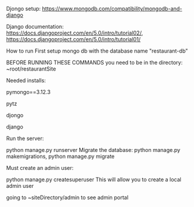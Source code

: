 Djongo setup: https://www.mongodb.com/compatibility/mongodb-and-django

Django documentation: https://docs.djangoproject.com/en/5.0/intro/tutorial02/, https://docs.djangoproject.com/en/5.0/intro/tutorial01/

How to run
First setup mongo db with the database name "restaurant-db"

BEFORE RUNNING THESE COMMANDS you need to be in the directory: ~root/restaurantSite

Needed installs:

pymongo==3.12.3

pytz

djongo

django

Run the server: 

python manage.py runserver
Migrate the database:  python manage.py makemigrations, python manage.py migrate

Must create an admin user: 

python manage.py createsuperuser
This will allow you to create a local admin user

going to ~siteDirectory/admin to see admin portal
